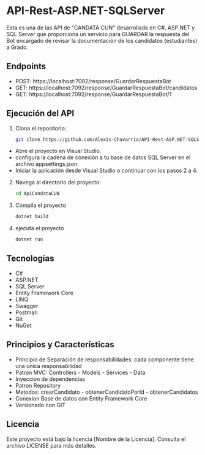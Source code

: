 # API-Rest-ASP.NET-SQLServer

Esta es una de las API de "CANDATA CUN" desarrollada en C#, ASP.NET y SQL Server que proporciona un servicio para GUARDAR la respuesta del Bot encargado de revisar la documentación de los candidatos (estudiantes) a Grado.

## Endpoints

- POST: https://localhost:7092/response/GuardarRespuestaBot
- GET: https://localhost:7092/response/GuardarRespuestaBot/candidatos
- GET: https://localhost:7092/response/GuardarRespuestaBot/1


## Ejecución del API

1. Clona el repositorio:
   ```bash
   git clone https://github.com/Alexis-Chavarria/API-Rest-ASP.NET-SQLServer.git

  - Abre el proyecto en Visual Studio.
  - configura la cadena de conexión a tu base de datos SQL Server en el archivo appsettings.json.
  - Iniciar la aplicación desde Visual Studio o continuar con los pasos 2 a 4.

2. Navega al directorio del proyecto:
   ```bash
   cd ApiCandataCUN

3. Compila el proyecto
    ```bash
   dotnet build

4. ejecuta el proyecto
    ```bash
   dotnet run

## Tecnologías
- C#
- ASP.NET
- SQL Server
- Entity Framework Core
- LINQ
- Swagger
- Postman
- Git
- NuGet

## Principios y Características
- Principio de Separación de responsabilidades: cada componente tiene una unica responsabilidad
- Patrón MVC: Controllers - Models - Services - Data
- Inyeccion de dependencias
- Patron Repository
- Metodos: crearCandidato - obtenerCandidatoPorId - obtenerCandidatos
- Conexion Base de datos con Entity Framework Core
- Versionado con GIT

## Licencia
Este proyecto está bajo la licencia [Nombre de la Licencia]. Consulta el archivo LICENSE para más detalles.
